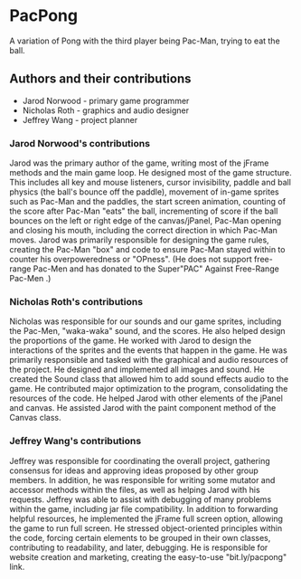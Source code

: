 # PacPong
A variation of Pong with the third player being Pac-Man, trying to eat the ball.

## Authors and their contributions
* Jarod Norwood - primary game programmer
* Nicholas Roth - graphics and audio designer
* Jeffrey Wang - project planner

### Jarod Norwood's contributions
Jarod was the primary author of the game, writing most of the jFrame methods and the main game loop. He designed most of the game structure. This includes all key and mouse listeners, cursor invisibility, paddle and ball physics (the ball's bounce off the paddle), movement of in-game sprites such as Pac-Man and the paddles, the start screen animation, counting of the score after Pac-Man "eats" the ball, incrementing of score if the ball bounces on the left or right edge of the canvas/jPanel, Pac-Man opening and closing his mouth, including the correct direction in which Pac-Man moves. Jarod was primarily responsible for designing the game rules, creating the Pac-Man "box" and code to ensure Pac-Man stayed within to counter his overpoweredness or "OPness". (He does not support free-range Pac-Men <joke>and has donated to the Super"PAC" Against Free-Range Pac-Men </joke>.)

### Nicholas Roth's contributions
Nicholas was responsible for our sounds and our game sprites, including the Pac-Men, "waka-waka" sound, and the scores. He also helped design the proportions of the game. He worked with Jarod to design the interactions of the sprites and the events that happen in the game. He was primarily responsible and tasked with the graphical and audio resources of the project. He designed and implemented all images and sound. He created the Sound class that allowed him to add sound effects audio to the game. He contributed major optimization to the program, consolidating the resources of the code. He helped Jarod with other elements of the jPanel and canvas. He assisted Jarod with the paint component method of the Canvas class.

### Jeffrey Wang's contributions
Jeffrey was responsible for coordinating the overall project, gathering consensus for ideas and approving ideas proposed by other group members. In addition, he was responsible for writing some mutator and accessor methods within the files, as well as helping Jarod with his requests. Jeffrey was able to assist with debugging of many problems within the game, including jar file compatibility. In addition to forwarding helpful resources, he implemented the jFrame full screen option, allowing the game to run full screen. He stressed object-oriented principles within the code, forcing certain elements to be grouped in their own classes, contributing to readability, and later, debugging. He is responsible for website creation and marketing, creating the easy-to-use "bit.ly/pacpong" link.
